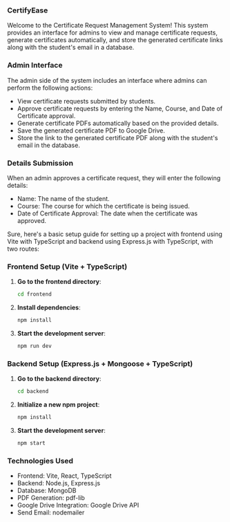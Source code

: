 ### CertifyEase

Welcome to the Certificate Request Management System! This system provides an interface for admins to view and manage certificate requests, generate certificates automatically, and store the generated certificate links along with the student's email in a database.

### Admin Interface
The admin side of the system includes an interface where admins can perform the following actions:
- View certificate requests submitted by students.
- Approve certificate requests by entering the Name, Course, and Date of Certificate approval.
- Generate certificate PDFs automatically based on the provided details.
- Save the generated certificate PDF to Google Drive.
- Store the link to the generated certificate PDF along with the student's email in the database.

### Details Submission
When an admin approves a certificate request, they will enter the following details:
- Name: The name of the student.
- Course: The course for which the certificate is being issued.
- Date of Certificate Approval: The date when the certificate was approved.

Sure, here's a basic setup guide for setting up a project with frontend using Vite with TypeScript and backend using Express.js with TypeScript, with two routes:

### Frontend Setup (Vite + TypeScript)

1. **Go to the frontend directory**:
   ```bash
   cd frontend
   ```

2. **Install dependencies**:
   ```bash
   npm install
   ```

3. **Start the development server**:
   ```bash
   npm run dev
   ```

### Backend Setup (Express.js + Mongoose + TypeScript)

1. **Go to the backend directory**:
   ```bash
   cd backend
   ```

2. **Initialize a new npm project**:
   ```bash
   npm install
   ```

3. **Start the development server**:
   ```bash
   npm start
   ```

### Technologies Used
- Frontend: Vite, React, TypeScript
- Backend: Node.js, Express.js
- Database: MongoDB
- PDF Generation: pdf-lib
- Google Drive Integration: Google Drive API
- Send Email: nodemailer
